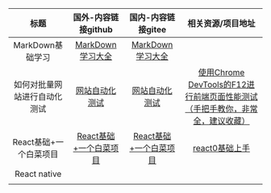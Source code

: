  | 标题        | 国外-内容链接github   |   国内-内容链接gitee  |  相关资源/项目地址  |
 | :--------:   | :-----: | :----:  | :----:|
 |  MarkDown基础学习    | [MarkDown学习大全](https://github.com/Rainy-xi/xixi/blob/master/Somebasics/markdown.md) | [MarkDown学习大全](https://gitee.com/xinyu2424502411/xixi/blob/master/Somebasics/markdown.md)  |        |
 |  如何对批量网站进行自动化测试       |  [网站自动化测试](https://github.com/Rainy-xi/xixi/blob/master/Somebasics/%E5%A6%82%E4%BD%95%E5%AF%B9%E6%89%B9%E9%87%8F%E7%BD%91%E7%AB%99%E8%BF%9B%E8%A1%8C%E8%87%AA%E5%8A%A8%E5%8C%96%E6%B5%8B%E8%AF%95.md)    | [网站自动化测试](https://gitee.com/xinyu2424502411/xixi/blob/master/Somebasics/%E5%A6%82%E4%BD%95%E5%AF%B9%E6%89%B9%E9%87%8F%E7%BD%91%E7%AB%99%E8%BF%9B%E8%A1%8C%E8%87%AA%E5%8A%A8%E5%8C%96%E6%B5%8B%E8%AF%95.md) | [使用Chrome DevTools的F12进行前端页面性能测试（手把手教你，非常全，建议收藏）](https://blog.csdn.net/weixin_56502375/article/details/126898266)      |
 |   React基础+一个白菜项目    |   [React基础+一个白菜项目](https://github.com/Rainy-xi/xixi/blob/master/Somebasics/react/React.md)                    |    [React基础+一个白菜项目](https://gitee.com/xinyu2424502411/xixi/blob/master/Somebasics/react/React.md)                 |         [react0基础上手](https://www.youtube.com/watch?v=0OtRL3jGBjo)            |
 |   React native          |                       |                     |                     |
 |             |                       |                     |                     |
